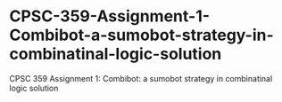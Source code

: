 # CPSC-359-Assignment-1-Combibot-a-sumobot-strategy-in-combinatinal-logic-solution
CPSC 359 Assignment 1: Combibot: a sumobot strategy in combinatinal logic solution
